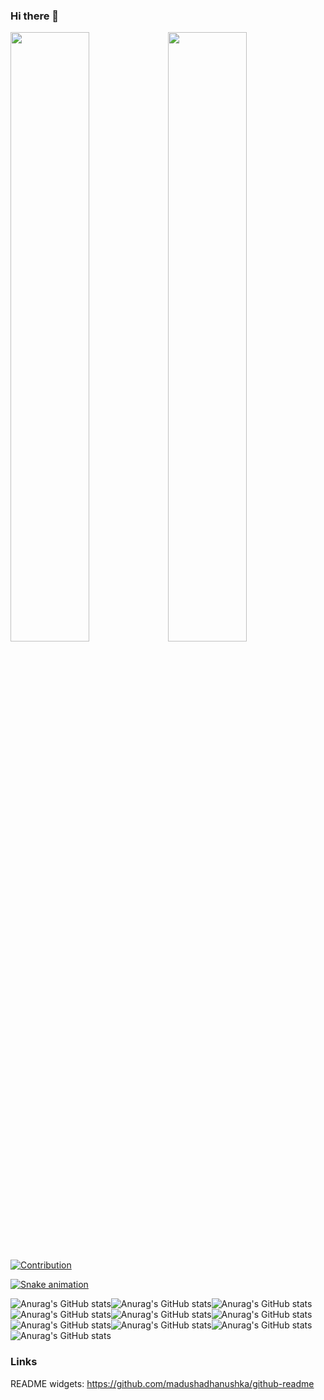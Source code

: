 ### Hi there 👋

<!--
**Plueres/plueres** is a ✨ _special_ ✨ repository because its `README.md` (this file) appears on your GitHub profile.

Here are some ideas to get you started:

- 🔭 I’m currently working on ...
- 🌱 I’m currently learning ...
- 👯 I’m looking to collaborate on ...
- 🤔 I’m looking for help with ...
- 💬 Ask me about ...
- 📫 How to reach me: ...
- 😄 Pronouns: ...
- ⚡ Fun fact: ...
-->

<img src="https://github-readme-streak-stats.herokuapp.com/?user=Plueres&theme=dark&hide_border=true" width="50%" ><img width="50%" src="https://github-readme-stats.vercel.app/api?username=Plueres&theme=dark&show_icons=true&hide_border=true&count_private=true&include_all_commits=true" /> 

[![Contribution](https://activity-graph.herokuapp.com/graph?username=Plueres&theme=cobalt&hide_border=true&area=true)](https://github.com/Plueres/github-readme-stats)


[![Snake animation](https://github.com/Plueres/github-readme/blob/output/github-contribution-snake.svg)]()


<!--
[![Top Langs](https://github-readme-stats.vercel.app/api/top-langs/?username=Plueres&theme=dark&hide_border=true&layout=compact)](https://github.com/anuraghazra/github-readme-stats)
<img src="https://github-readme-stats.vercel.app/api/top-langs?username=Plueres&show_icons=true&locale=en&layout=compact&theme=chartreuse-dark" alt="ovi" />
<img src="https://img.shields.io/twitter/follow/_Rickname_?logo=twitter&style=for-the-badge" alt="_Rickname_" /> -->


![Anurag's GitHub stats](https://github-readme-stats.vercel.app/api?username=anuraghazra&show_icons=true&theme=dark)![Anurag's GitHub stats](https://github-readme-stats.vercel.app/api?username=anuraghazra&show_icons=true&theme=radical)![Anurag's GitHub stats](https://github-readme-stats.vercel.app/api?username=anuraghazra&show_icons=true&theme=merko)![Anurag's GitHub stats](https://github-readme-stats.vercel.app/api?username=anuraghazra&show_icons=true&theme=gruvbox)![Anurag's GitHub stats](https://github-readme-stats.vercel.app/api?username=anuraghazra&show_icons=true&theme=tokyonight)![Anurag's GitHub stats](https://github-readme-stats.vercel.app/api?username=anuraghazra&show_icons=true&theme=onedark)![Anurag's GitHub stats](https://github-readme-stats.vercel.app/api?username=anuraghazra&show_icons=true&theme=cobalt)![Anurag's GitHub stats](https://github-readme-stats.vercel.app/api?username=anuraghazra&show_icons=true&theme=synthwave)![Anurag's GitHub stats](https://github-readme-stats.vercel.app/api?username=anuraghazra&show_icons=true&theme=highcontrast)![Anurag's GitHub stats](https://github-readme-stats.vercel.app/api?username=anuraghazra&show_icons=true&theme=dracula)




### Links
README widgets: https://github.com/madushadhanushka/github-readme

